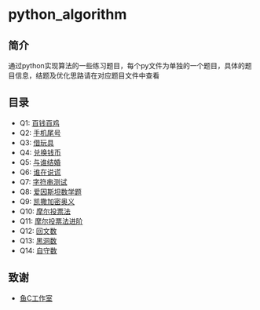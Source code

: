 # python_algorithm

## 简介
通过python实现算法的一些练习题目，每个py文件为单独的一个题目，具体的题目信息，结题及优化思路请在对应题目文件中查看

## 目录
- Q1: [百钱百鸡](questions/q1.py)
- Q2: [手机尾号](questions/q2.py)
- Q3: [借玩具](questions/q3.py)
- Q4: [兑换钱币](questions/q4.py)
- Q5: [与谁结婚](questions/q5.py)
- Q6: [谁在说谎](questions/q6.py)
- Q7: [字符串测试](questions/q7.py)
- Q8: [爱因斯坦数学题](questions/q8.py)
- Q9: [凯撒加密奥义](questions/q9.py)
- Q10: [摩尔投票法](questions/q10.py)
- Q11: [摩尔投票法进阶](questions/q11.py)
- Q12: [回文数](questions/q12.py)
- Q13: [黑洞数](questions/q13.py)
- Q14: [自守数](questions/q14.py)

## 致谢
- [鱼C工作室](https://fishc.com.cn/)

